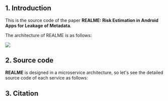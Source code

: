 ## 1. Introduction

This is the source code of the paper **REALME: Risk Estimation in Android Apps for Leakage of Metadata**.

The architecture of REALME is as follows:

<img src="https://github.com/research-mobile-security/REALME/blob/main/upload-apk-service/readme-image/metaLeak-ml-overview.png">

## 2. Source code

**REALME** is designed in a microservice architecture, so let's see the detailed source code of each service as follows:

## 3. Citation